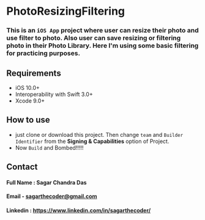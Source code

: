 # PhotoResizingFiltering

### This is an `iOS App` project where user can resize their photo and use filter to photo. Also user can save resizing or filtering photo in their Photo Library. Here I'm using some basic filtering for practicing purposes.

## Requirements
  - iOS 10.0+
  - Interoperability with Swift 3.0+
  - Xcode 9.0+
  
  
## How to use
- just clone or download this project. Then change `team` and `Builder Identifier` from the **Signing & Capabilities** option of Project.
-  Now `Build` and Bombed!!!!!


## Contact
#### Full Name : Sagar Chandra Das
#### Email - sagarthecoder@gmail.com
#### Linkedin : https://www.linkedin.com/in/sagarthecoder/
